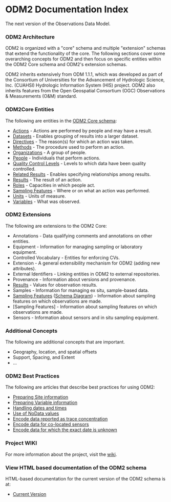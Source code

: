 ODM2 Documentation Index
========================

The next version of the Observations Data Model.

### ODM2 Architecture ###

ODM2 is organized with a "core" schema and multiple "extension" schemas that extend the functionality of the core. The following sections cover some overarching concepts for ODM2 and then focus on specific entities within the ODM2 Core schema and ODM2's extension schemas.

ODM2 inherits extensively from ODM 1.1.1, which was developed as part of the Consortium of Universities for the Advancement of Hydrologic Science, Inc. (CUAHSI) Hydrologic Information System (HIS) project. ODM2 also inherits features from the Open Geospatial Consortium (OGC) Observations & Measurements (O&M) standard. 

### ODM2Core Entities ###
The following are entities in the [ODM2 Core schema](http://uchic.github.io/ODM2/schemas/ODM2_Current/diagrams/ODM2Core.html):

* [Actions](core_actions.md) - Actions are performed by people and may have a result.
* [Datasets](core_datasets.md) - Enables grouping of results into a larger dataset.
* [Directives](core_directives.md) - The reason(s) for which an action was taken.
* [Methods](core_methods.md) - The procedure used to perform an action.
* [Organizations](core_organizations.md) - A group of people.
* [People](core_people.md) - Individuals that perform actions.
* [Quality Control Levels](core_qualitycontrollevels.md) - Levels to which data have been quality controlled.
* [Related Results](core_relatedresults.md) - Enables specifying relationships among results.
* [Results](core_results.md) - The result of an action.
* [Roles](core_roles.md) - Capacities in which people act.
* [Sampling Features](core_samplingfeatures.md) - Where or on what an action was performed.
* [Units](core_units.md) - Units of measure.
* [Variables](core_variables.md) - What was observed.

### ODM2 Extensions ###
The following are extensions to the ODM2 Core:

* Annotations - Data qualifying comments and annotations on other entities.
* Equipment - Information for managing sampling or laboratory equipment.
* Controlled Vocabulary - Entities for enforcing CVs.
* Extension - A general extensibility mechanism for ODM2 (adding new attributes).
* External Identifiers - Linking entities in ODM2 to external repositories.
* Provenance - Information about versions and provenance.
* [Results](http://uchic.github.io/ODM2/schemas/ODM2_Current/diagrams/ODM2Results.html) - Values for observation results.
* Samples - Information for managing ex situ, sample-based data.
* [Sampling Features](ext_samplingfeatures.md) ([Schema Diagram](http://uchic.github.io/ODM2/schemas/ODM2_Current/diagrams/ODM2SamplingFeatures.html)) - Information about sampling features on which observations are made.
* [Sampling Features] - Information about sampling features on which observations are made.
* Sensors - Information about sensors and in situ sampling equipment.

### Additional Concepts ###
The following are additional concepts that are important.

* Geography, location, and spatial offsets
* Support, Spacing, and Extent
* ...

### ODM2 Best Practices ###
The following are articles that describe best practices for using ODM2:

* [Preparing Site information](bp_preparingsiteinformation.md)
* [Preparing Variable information](bp_preparingvariableinformation.md)
* [Handling dates and times](bp_datesandtimes.md)
* [Use of NoData values](bp_nodatavalues.md)
* [Encode data reported as trace concentration](bp_traceconcentrations.bp)
* [Encode data for co-located sensors](bp_co-locatedsensors.md)
* [Encode data for which the exact date is unknown](bp_unknowndates.md)

###  Project WIKI ###
For more information about the project, visit the [wiki](https://github.com/UCHIC/ODM2/wiki). 

### View HTML based documentation of the ODM2 schema ###
HTML-based documentation for the current version of the ODM2 schema is at:

* [Current Version](http://uchic.github.io/ODM2/schemas/ODM2_Current/)
